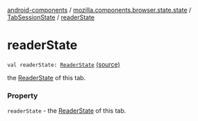 [android-components](../../index.md) / [mozilla.components.browser.state.state](../index.md) / [TabSessionState](index.md) / [readerState](./reader-state.md)

# readerState

`val readerState: `[`ReaderState`](../-reader-state/index.md) [(source)](https://github.com/mozilla-mobile/android-components/blob/master/components/browser/state/src/main/java/mozilla/components/browser/state/state/TabSessionState.kt#L32)

the [ReaderState](../-reader-state/index.md) of this tab.

### Property

`readerState` - the [ReaderState](../-reader-state/index.md) of this tab.